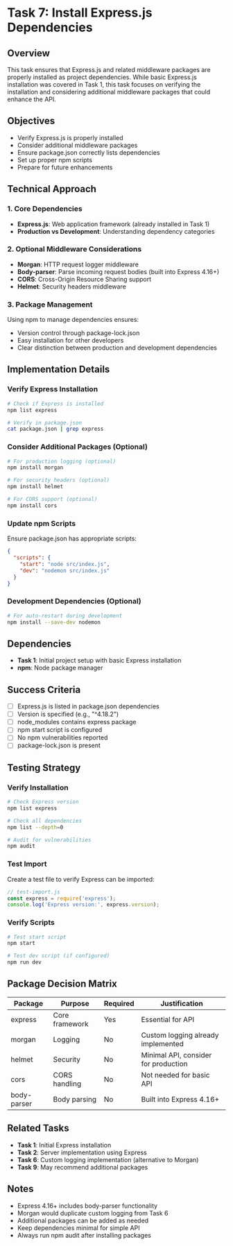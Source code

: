 # Task 7: Install Express.js Dependencies

## Overview
This task ensures that Express.js and related middleware packages are properly installed as project dependencies. While basic Express.js installation was covered in Task 1, this task focuses on verifying the installation and considering additional middleware packages that could enhance the API.

## Objectives
- Verify Express.js is properly installed
- Consider additional middleware packages
- Ensure package.json correctly lists dependencies
- Set up proper npm scripts
- Prepare for future enhancements

## Technical Approach

### 1. Core Dependencies
- **Express.js**: Web application framework (already installed in Task 1)
- **Production vs Development**: Understanding dependency categories

### 2. Optional Middleware Considerations
- **Morgan**: HTTP request logger middleware
- **Body-parser**: Parse incoming request bodies (built into Express 4.16+)
- **CORS**: Cross-Origin Resource Sharing support
- **Helmet**: Security headers middleware

### 3. Package Management
Using npm to manage dependencies ensures:
- Version control through package-lock.json
- Easy installation for other developers
- Clear distinction between production and development dependencies

## Implementation Details

### Verify Express Installation
```bash
# Check if Express is installed
npm list express

# Verify in package.json
cat package.json | grep express
```

### Consider Additional Packages (Optional)
```bash
# For production logging (optional)
npm install morgan

# For security headers (optional)
npm install helmet

# For CORS support (optional)
npm install cors
```

### Update npm Scripts
Ensure package.json has appropriate scripts:
```json
{
  "scripts": {
    "start": "node src/index.js",
    "dev": "nodemon src/index.js"
  }
}
```

### Development Dependencies (Optional)
```bash
# For auto-restart during development
npm install --save-dev nodemon
```

## Dependencies
- **Task 1**: Initial project setup with basic Express installation
- **npm**: Node package manager

## Success Criteria
- [ ] Express.js is listed in package.json dependencies
- [ ] Version is specified (e.g., "^4.18.2")
- [ ] node_modules contains express package
- [ ] npm start script is configured
- [ ] No npm vulnerabilities reported
- [ ] package-lock.json is present

## Testing Strategy

### Verify Installation
```bash
# Check Express version
npm list express

# Check all dependencies
npm list --depth=0

# Audit for vulnerabilities
npm audit
```

### Test Import
Create a test file to verify Express can be imported:
```javascript
// test-import.js
const express = require('express');
console.log('Express version:', express.version);
```

### Verify Scripts
```bash
# Test start script
npm start

# Test dev script (if configured)
npm run dev
```

## Package Decision Matrix

| Package | Purpose | Required | Justification |
|---------|---------|----------|---------------|
| express | Core framework | Yes | Essential for API |
| morgan | Logging | No | Custom logging already implemented |
| helmet | Security | No | Minimal API, consider for production |
| cors | CORS handling | No | Not needed for basic API |
| body-parser | Body parsing | No | Built into Express 4.16+ |

## Related Tasks
- **Task 1**: Initial Express installation
- **Task 2**: Server implementation using Express
- **Task 6**: Custom logging implementation (alternative to Morgan)
- **Task 9**: May recommend additional packages

## Notes
- Express 4.16+ includes body-parser functionality
- Morgan would duplicate custom logging from Task 6
- Additional packages can be added as needed
- Keep dependencies minimal for simple API
- Always run npm audit after installing packages